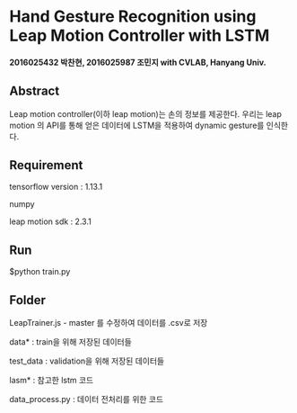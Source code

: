 # Hand Gesture Recognition using Leap Motion Controller with LSTM

#### 2016025432 박찬현, 2016025987 조민지 with CVLAB, Hanyang Univ.

## Abstract

Leap motion controller(이하 leap motion)는 손의 정보를 제공한다. 우리는 leap motion 의 API를 통해 얻은 데이터에 LSTM을 적용하여  dynamic gesture를 인식한다.



## Requirement

tensorflow version : 1.13.1

numpy

leap motion sdk : 2.3.1



## Run

$python train.py



## Folder

LeapTrainer.js - master 를 수정하여 데이터를 .csv로 저장

data* : train을 위해 저장된 데이터들

test_data : validation을 위해 저장된 데이터들

lasm* : 참고한 lstm 코드

data_process.py : 데이터 전처리를 위한 코드



